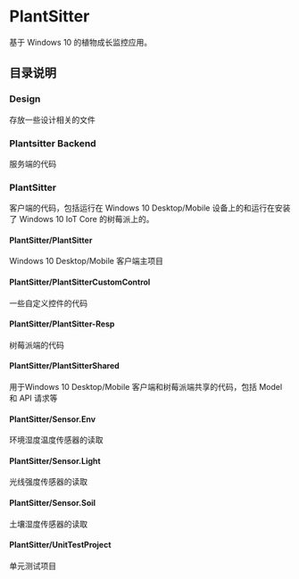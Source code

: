# PlantSitter

基于 Windows 10 的植物成长监控应用。

## 目录说明

### Design 

存放一些设计相关的文件

### Plantsitter Backend

服务端的代码


### PlantSitter 

客户端的代码，包括运行在 Windows 10 Desktop/Mobile 设备上的和运行在安装了 Windows 10 IoT Core 的树莓派上的。

#### PlantSitter/PlantSitter

Windows 10 Desktop/Mobile 客户端主项目

#### PlantSitter/PlantSitterCustomControl

一些自定义控件的代码

#### PlantSitter/PlantSitter-Resp

树莓派端的代码

#### PlantSitter/PlantSitterShared

用于Windows 10 Desktop/Mobile 客户端和树莓派端共享的代码，包括 Model 和 API 请求等

#### PlantSitter/Sensor.Env

环境湿度温度传感器的读取

#### PlantSitter/Sensor.Light

光线强度传感器的读取

#### PlantSitter/Sensor.Soil

土壤湿度传感器的读取

#### PlantSitter/UnitTestProject

单元测试项目
